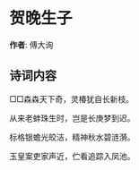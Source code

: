 # 贺晚生子

**作者**: 傅大询

## 诗词内容

□□森森天下奇，灵椿犹自长新枝。

从来老蚌珠生时，岂是长庚梦到迟。

标格银蟾光皎洁，精神秋水碧涟漪。

玉皇案吏家声近，伫看追踪入凤池。

